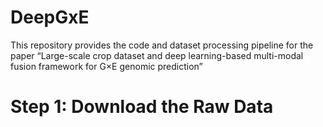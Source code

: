 # DeepGxE
This repository provides the code and dataset processing pipeline for the paper “Large-scale crop dataset and deep learning-based multi-modal fusion framework for G×E genomic prediction”

# Step 1: Download the Raw Data


